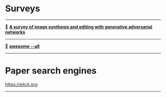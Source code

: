 # Surveys

---

📄 [**A survey of image synthesis and editing with generative adversarial networks**](https://ieeexplore.ieee.org/document/8195348)  

---

📄 [**awesome --all**](https://github.com/sindresorhus/awesome)  

---

# Paper search engines

https://elicit.org

---
